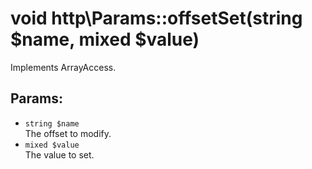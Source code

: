 # void http\Params::offsetSet(string $name, mixed $value)

Implements ArrayAccess.

## Params:

* ```string $name```  
  The offset to modify.
* ```mixed $value```  
  The value to set.
  
